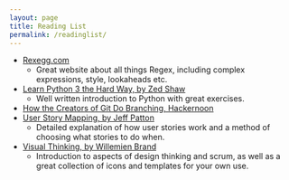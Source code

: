 ```yaml
---
layout: page
title: Reading List
permalink: /readinglist/
---
```


- [Rexegg.com](https://rexegg.com)
  - Great website about all things Regex, including complex expressions, style, lookaheads etc. 
- [Learn Python 3 the Hard Way, by Zed Shaw](https://shop.learncodethehardway.org/access/buy/9/)
  - Well written introduction to Python with great exercises.
- [How the Creators of Git Do Branching, Hackernoon](https://hackernoon.com/how-the-creators-of-git-do-branches-e6fcc57270fb)
- [User Story Mapping, by Jeff Patton](https://www.oreilly.com/library/view/user-story-mapping/9781491904893/)
  - Detailed explanation of how user stories work and a method of choosing what stories to do when.
- [Visual Thinking, by Willemien Brand](https://www.amazon.de/Visual-Thinking-Empowering-Organizations-Collaboration/dp/9063694539)
  - Introduction to aspects of design thinking and scrum, as well as a great collection of icons and templates for your own use.
<!-- ---
# Conversational AI
- [Conversational AI in 2020, by Srini Janarthanam](https://medium.com/analytics-vidhya/conversational-ai-in-2020-9ccf265e2e0b)
  - Summary of the year's developments
- [How to get into conversational design](https://www.youtube.com/watch?v=VKwIpV1Pgo4)
  - Great introductory video on the CAI world.
- [Dialog Systems, by Jurafsky and Martin](https://web.stanford.edu/~jurafsky/slp3/26.pdf)
  - Introduction to terminology and concepts in conversational systems. -->

<!-- # Product Management
- [Inspired, by Marty Cagan](https://svpg.com/inspired-how-to-create-products-customers-love/)
  - Guide to the role of the product manager and to the process of discovering and implementing tech products
- [The Lean Startup, by Eric Ries](https://www.amazon.de/Lean-Startup-Entrepreneurs-Continuous-Innovation/dp/0307887898)
  - A classic and a motivating read
- [Product People Reading List, by Reghu Thanumalayan](https://www.linkedin.com/pulse/you-havent-read-books-product-person-reghu-ram-thanumalayan/)
  - great reading list by Reghu Thanumalayan of Deutsche Telekom -->
<!-- # Organization and Efficient Thinking

- [User Story Mapping, by Jeff Patton](https://www.oreilly.com/library/view/user-story-mapping/9781491904893/)
  - Detailed explanation of how user stories work and a method of choosing what stories to do when.
- [Visual Thinking, by Willemien Brand](https://www.amazon.de/Visual-Thinking-Empowering-Organizations-Collaboration/dp/9063694539)
  - Introduction to aspects of design thinking and scrum, as well as a great collection of icons and templates for your own use. -->
<!-- # Software Development 

- [Rexegg.com](https://rexegg.com)
  - Great website about all things Regex, including complex expressions, style, lookaheads etc. 
- [Learn Python 3 the Hard Way, by Zed Shaw](https://shop.learncodethehardway.org/access/buy/9/)
  - Well written introduction to Python with great exercises.
- [How the Creators of Git Do Branching, Hackernoon](https://hackernoon.com/how-the-creators-of-git-do-branches-e6fcc57270fb) -->
<!-- # Embedded Programming

- [Arduino Book, by Benjamin Kappel](https://www.rheinwerk-verlag.de/arduino_3797/)
  - Guide to writing sketches for Arduino and introduction to electrical engineering principles.

# Writing

- [Writing a Thesis in Markdown](https://www.theurbanist.com.au/2018/02/writing-a-thesis-in-markdown/)
  - I sometimes write in Latex, but came to the realization that in the end, it is a paper-dependent system. Who needs paper anyway? -->

  
